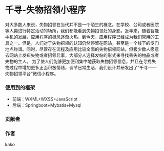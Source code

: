 # 千寻-失物招领小程序
对大多数人来说，失物招领在当代并不是一个陌生的概念。在学校、公司或者医院等人类进行特定活动的场所，我们都能看到失物招领处的身影。近年来，随着智能手机的发展，应用程序的概念逐渐火热，到今天，应用程序已经成为我们常用的工具之一。但是，人们对于失物招领的认知仍然停留在网站，甚至是一个线下的专门地点称谓。同时，尽管存在流程及应用比较全面的失物招领网站，但极少数人愿意去网站上发布失物或者招领启事，大部分人选择发帖的形式来寻找丢失的物品或者失物的主人。
为了使人们能够更加便利集中地获取失物招领信息，并且在寻找失物过程中增加更多正面积极情绪，调节日常生活，我们设计并研发出了“千寻——失物招领平台”微信小程序。
### 使用到的框架
- 前端：WXML+WXSS+JavaScript
- 后端：Springboot+Mybatis+Mysql
### 贡献者

### 作者
kako
